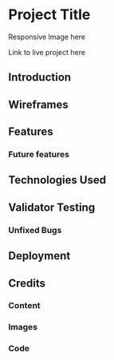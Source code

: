 # Project Title

Responsive Image here 

Link to live project here

## Introduction



## Wireframes



## Features



### Future features



## Technologies Used



## Validator Testing



### Unfixed Bugs




## Deployment




## Credits

### Content


### Images


### Code